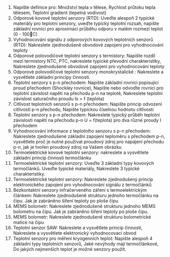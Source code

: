 1. Napište definice pro: Množství tepla v tělese, Rychlost průtoku tepla tělesem, Teplotní gradient (tepelná vodivost)
2. Odporové kovové teplotní senzory (RTD): Uveďte alespoň 2 typické materiály pro teplotní senzory, uveďte typický teplotní rozsah, napište
základní rovnici pro aproximaci průběhu odporu v malém rozmezí teplot (0 - 100C)
3. Vyhodnocování signálu z odporových kovových teplotních senzorů (RTD): Nakreslete zjednodušeně obvodové zapojení pro vyhodnocování
teploty
4. Odporové polovodičové teplotní senzory s termistory: Napište rozdíl mezi termistory NTC, PTC, nakreslete typické převodní charakteristiky,
Nakreslete zjednodušené obvodové zapojení pro vyhodnocování teploty
5. Odporové polovodičové teplotní senzory monokrystalické : Nakreslete a vysvětlete základní principy činnosti.
6. Teplotní senzory s p-n přechodem: Napište základní rovnici popisující proud přechodem (Shockley rovnice), Napište nebo odvoďte rovnici
pro teplotní závislost napětí na přechodu p-n na teplotě, Nakreslete teplotní závislost saturačního proudu Is = f (teplota)
7. Citlivost teplotních senzorů s p-n přechodem: Napište princip odvození citlivosti p-n přechodu, Napište typickou číselnou hodnotu citlivosti
8. Teplotní senzory s p-n přechodem: Nakreslete typický průběh teplotní závislosti napětí na přechodu p-n U = f(teplota) pro dva různé proudy
I přechodem
9. Vyhodnocování informace z teplotního senzoru s p-n přechodem: Nakreslete zjednodušené základní zapojení teploměru s přechodem p-n,
vysvětlete proč je nutné používat proudový zdroj pro napájení přechodu p-n, jak je tvořen proudový zdroj na Vašem obrázku
10. Termoelektrické kovové teplotní senzory: nakreslete a vysvětlete základní princip činnosti termočlánku
11. Termoelektrické teplotní senzory: Uveďte 3 základní typy kovových termočlánků. Uveďte typické materiály, Nakreslete 3 typické
charakteristiky.
12. Termoelektrické teplotní senzory: Nakreslete zjednodušený princip elektronického zapojení pro vyhodnocování signálu z termočlánků
13. Bezkontaktní senzory infračerveného záření s termoelektrickým článkem: Nakreslete zjednodušeně strukturu jednoho termočlánku na čipu.
Jak je zabráněno šíření teploty po ploše čipu
14. MEMS bolometr: Nakreslete zjednodušeně strukturu jednoho MEMS bolometru na čipu. Jak je zabráněno šíření teploty po ploše čipu.
15. MEMS bolometr: Nakreslete zjednodušeně strukturu bolometrické matice na čipu
16. Teplotní senzor SAW: Nakreslete a vysvětlete princip činnosti, Nakreslete a vysvětlete elektronický vyhodnocovací obvod
17. Teplotní senzory pro měření kryogenních teplot: Napište alespoň 4 základní typy teplotních senzorů, Jaké nevýhody mají termočlánkové, Do
jakých nejmenších teplot je možné senzory použít.